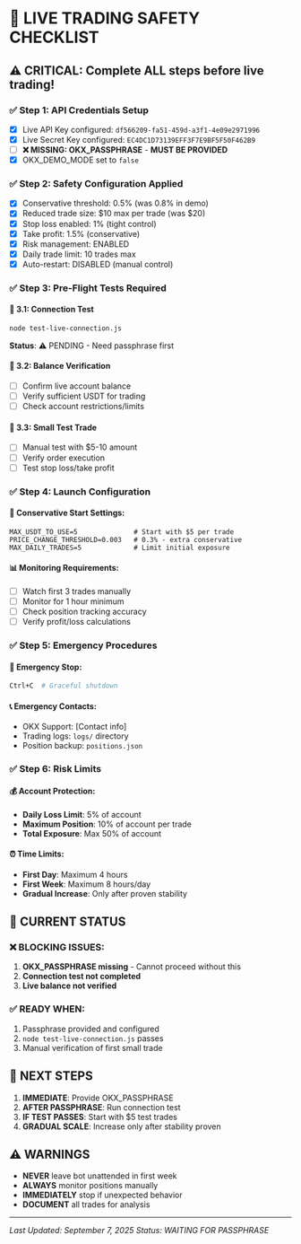 # 🚨 LIVE TRADING SAFETY CHECKLIST

## ⚠️ CRITICAL: Complete ALL steps before live trading!

### ✅ Step 1: API Credentials Setup
- [x] Live API Key configured: `df566209-fa51-459d-a3f1-4e09e2971996`
- [x] Live Secret Key configured: `EC4DC1D73139EFF3F7E9BF5F50F462B9`
- [ ] **❌ MISSING: OKX_PASSPHRASE** - **MUST BE PROVIDED**
- [x] OKX_DEMO_MODE set to `false`

### ✅ Step 2: Safety Configuration Applied
- [x] Conservative threshold: 0.5% (was 0.8% in demo)
- [x] Reduced trade size: $10 max per trade (was $20)
- [x] Stop loss enabled: 1% (tight control)
- [x] Take profit: 1.5% (conservative)
- [x] Risk management: ENABLED
- [x] Daily trade limit: 10 trades max
- [x] Auto-restart: DISABLED (manual control)

### ✅ Step 3: Pre-Flight Tests Required

#### 🔧 3.1: Connection Test
```bash
node test-live-connection.js
```
**Status**: ⚠️ PENDING - Need passphrase first

#### 🔧 3.2: Balance Verification
- [ ] Confirm live account balance
- [ ] Verify sufficient USDT for trading
- [ ] Check account restrictions/limits

#### 🔧 3.3: Small Test Trade
- [ ] Manual test with $5-10 amount
- [ ] Verify order execution
- [ ] Test stop loss/take profit

### ✅ Step 4: Launch Configuration

#### 🚀 Conservative Start Settings:
```env
MAX_USDT_TO_USE=5              # Start with $5 per trade
PRICE_CHANGE_THRESHOLD=0.003   # 0.3% - extra conservative
MAX_DAILY_TRADES=5             # Limit initial exposure
```

#### 📊 Monitoring Requirements:
- [ ] Watch first 3 trades manually
- [ ] Monitor for 1 hour minimum
- [ ] Check position tracking accuracy
- [ ] Verify profit/loss calculations

### ✅ Step 5: Emergency Procedures

#### 🛑 Emergency Stop:
```bash
Ctrl+C  # Graceful shutdown
```

#### 📞 Emergency Contacts:
- OKX Support: [Contact info]
- Trading logs: `logs/` directory
- Position backup: `positions.json`

### ✅ Step 6: Risk Limits

#### 💰 Account Protection:
- **Daily Loss Limit**: 5% of account
- **Maximum Position**: 10% of account per trade
- **Total Exposure**: Max 50% of account

#### ⏰ Time Limits:
- **First Day**: Maximum 4 hours
- **First Week**: Maximum 8 hours/day
- **Gradual Increase**: Only after proven stability

## 🚨 CURRENT STATUS

### ❌ BLOCKING ISSUES:
1. **OKX_PASSPHRASE missing** - Cannot proceed without this
2. **Connection test not completed**
3. **Live balance not verified**

### ✅ READY WHEN:
1. Passphrase provided and configured
2. `node test-live-connection.js` passes
3. Manual verification of first small trade

## 🎯 NEXT STEPS

1. **IMMEDIATE**: Provide OKX_PASSPHRASE
2. **AFTER PASSPHRASE**: Run connection test
3. **IF TEST PASSES**: Start with $5 test trades
4. **GRADUAL SCALE**: Increase only after stability proven

## ⚠️ WARNINGS

- **NEVER** leave bot unattended in first week
- **ALWAYS** monitor positions manually
- **IMMEDIATELY** stop if unexpected behavior
- **DOCUMENT** all trades for analysis

---
*Last Updated: September 7, 2025*
*Status: WAITING FOR PASSPHRASE*
